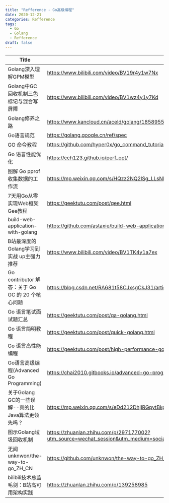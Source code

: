 ```yaml
---
title: "Refference - Go高级编程"
date: 2020-12-21
categories: Refference
tags: 
  - Go
  - Golang
  - Refference
draft: false
---
```


| Title| Link | Description | 
| ---- | ---- | ---- | 
|Golang深入理解GPM模型| https://www.bilibili.com/video/BV19r4y1w7Nx | |
|Golang中GC回收机制三色标记与混合写屏障| https://www.bilibili.com/video/BV1wz4y1y7Kd | |
|Golang修养之路| https://www.kancloud.cn/aceld/golang/1858955 | |
|Go语言规范| https://golang.google.cn/ref/spec | |
|GO 命令教程| https://github.com/hyper0x/go_command_tutorial | |
|Go 语言性能优化| https://cch123.github.io/perf_opt/ | |
|图解 Go pprof 收集数据的工作流| https://mp.weixin.qq.com/s/HQzz2NQ2lSg_LLsNB7C-mw | |
|7天用Go从零实现Web框架Gee教程| https://geektutu.com/post/gee.html | |
|build-web-application-with-golang| https://github.com/astaxie/build-web-application-with-golang | |
|B站最深度的Golang学习到实战 up主强力推荐| https://www.bilibili.com/video/BV1TK4y1a7ex | |
|Go contributor 解答：关于 Go GC 的 20 个核心问题| https://blog.csdn.net/RA681t58CJxsgCkJ31/article/details/103884524 | |
|Go 语言笔试面试题汇总| https://geektutu.com/post/qa-golang.html | |
|Go 语言简明教程| https://geektutu.com/post/quick-golang.html | |
|Go 语言高性能编程| https://geektutu.com/post/high-performance-go.html | |
|Go语言高级编程(Advanced Go Programming) | https://chai2010.gitbooks.io/advanced-go-programming-book/content/ | |
|关于Golang GC的一些误解--真的比Java算法更领先吗？| https://mp.weixin.qq.com/s/eDd212DhjIRGpytBkgfzAg | |
|图示Golang垃圾回收机制| https://zhuanlan.zhihu.com/p/297177002?utm_source=wechat_session&utm_medium=social&utm_oi=26711194337280&utm_campaign=shareopn | |
|无闻 unknwon/the-way-to-go_ZH_CN| https://github.com/unknwon/the-way-to-go_ZH_CN/blob/master/eBook/directory.md | |
|bilibili技术总监毛剑：B站高可用架构实践| https://zhuanlan.zhihu.com/p/139258985 | |